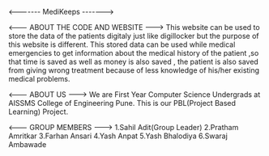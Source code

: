 <------- MediKeeps ------->


<--- ABOUT THE CODE AND WEBSITE --->
This website can be used to store the data of the patients digitaly just like digillocker but the purpose of this website is different. This stored data can be used while medical emergencies to get information about the medical history of the patient ,so that time is saved as well as money is also saved , the patient is also saved from giving wrong treatment because of less knowledge of his/her existing medical problems.

<--- ABOUT US --->
We are First Year Computer Science Undergrads at AISSMS College of Engineering Pune. This is our PBL(Project Based Learning) Project.

<--- GROUP MEMBERS --->
1.Sahil Adit(Group Leader)
2.Pratham Amritkar
3.Farhan Ansari
4.Yash Anpat
5.Yash Bhalodiya
6.Swaraj Ambawade